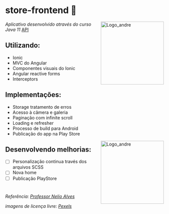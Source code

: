# store-frontend :convenience_store:

<img 
    src="https://github.com/carvalhoandre/store-frontend/blob/main/imgReadme/img.png"
    min-width="250" 
    max-width="250" 
    width="200" 
    align="right" 
    alt="Logo_andre">
    
    
_Aplicativo desenvolvido através do curso Java 11_
[API](https://github.com/carvalhoandre/store-backend)

## Utilizando: 
- Ionic 
- MVC do Angular
- Componentes visuais do Ionic 
- Angular reactive forms 
- Interceptors

## Implementações:
- Storage tratamento de erros  
- Acesso à câmera e galeria 
- Paginação com infinite scroll 
- Loading e refresher 
- Processo de build para Android 
- Publicação do app na Play Store

<img 
    src="https://github.com/carvalhoandre/store-frontend/blob/main/imgReadme/cert.png"
    min-width="150" 
    max-width="150" 
    width="200" 
    align="right" 
    alt="Logo_andre">
    
    

## Desenvolvendo melhorias:
- [ ] Personalização continua través dos arquivos SCSS
- [ ] Nova home
- [ ] Publicação PlayStore

#
_Referência: [Professor Nelio Alves](https://www.udemy.com/user/nelio-alves/)_

_imagens de licença livre: [Pexels](https://www.pexels.com/pt-br/)_
